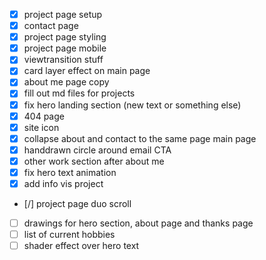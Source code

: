 - [x] project page setup
- [x] contact page
- [x] project page styling
- [x] project page mobile
- [x] viewtransition stuff
- [x] card layer effect on main page
- [x] about me page copy
- [x] fill out md files for projects
- [x] fix hero landing section (new text or something else)
- [x] 404 page
- [x] site icon
- [x] collapse about and contact to the same page main page
- [x] handdrawn circle around email CTA
- [x] other work section after about me
- [x] fix hero text animation
- [x] add info vis project
- [/] project page duo scroll
- [ ] drawings for hero section, about page and thanks page
- [ ] list of current hobbies
- [ ] shader effect over hero text
